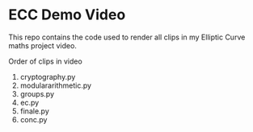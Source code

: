 # ECC Demo Video
This repo contains the code used to render all clips in my Elliptic Curve maths project video.

Order of clips in video
1. cryptography.py
2. modulararithmetic.py
3. groups.py
4. ec.py
5. finale.py
6. conc.py
